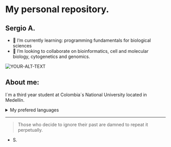 # My personal repository.
## Sergio A.

- 🌱 I’m currently learning: programming fundamentals for biological sciences
- 👯 I’m looking to collaborate on bioinformatics, cell and molecular biology, cytogenetics and genomics.

<picture>
 <source media="(prefers-color-scheme: dark)" srcset="https://media.printables.com/media/prints/79337/images/7202194_8eff146b-6c29-4c8d-9333-7c5586c98bf4_040852e9-81a8-49b2-94dc-ac5b70c7df91/animated.gif">
 <source media="(prefers-color-scheme: light)" srcset="YOUR-LIGHTMODE-IMAGE">
 <img alt="YOUR-ALT-TEXT" src="https://d2t1xqejof9utc.cloudfront.net/screenshots/pics/3425c7eaf5ceb326f65396be36b66239/large.gif">
</picture>

## About me: 
I´m a third year student at Colombia´s National University located in Medellín.

<details>
<summary>My prefered languages</summary>

| Rank | Prefered languages |
|-----:|--------------------|
|     1| English |
|     2| Spanish |
|     3| Portuguese |

</details>

---
> Those who decide to ignore their past are damned to repeat it perpetually.
- S.
